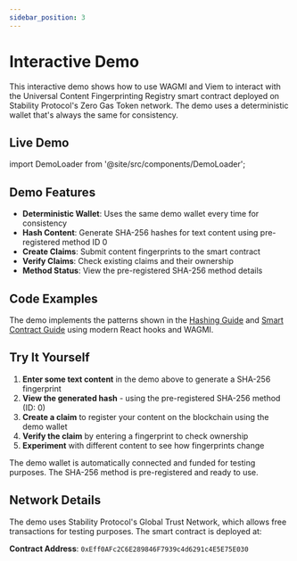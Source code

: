 ```yaml
---
sidebar_position: 3
---
```


# Interactive Demo

This interactive demo shows how to use WAGMI and Viem to interact with the Universal Content Fingerprinting Registry smart contract deployed on Stability Protocol's Zero Gas Token network. The demo uses a deterministic wallet that's always the same for consistency.

## Live Demo

import DemoLoader from '@site/src/components/DemoLoader';

<DemoLoader />

## Demo Features

- **Deterministic Wallet**: Uses the same demo wallet every time for consistency
- **Hash Content**: Generate SHA-256 hashes for text content using pre-registered method ID 0
- **Create Claims**: Submit content fingerprints to the smart contract
- **Verify Claims**: Check existing claims and their ownership
- **Method Status**: View the pre-registered SHA-256 method details

## Code Examples

The demo implements the patterns shown in the [Hashing Guide](../how-to-use/hashing.md) and [Smart Contract Guide](../how-to-use/smart-contract.md) using modern React hooks and WAGMI.

## Try It Yourself

1. **Enter some text content** in the demo above to generate a SHA-256 fingerprint
2. **View the generated hash** - using the pre-registered SHA-256 method (ID: 0)
3. **Create a claim** to register your content on the blockchain using the demo wallet
4. **Verify the claim** by entering a fingerprint to check ownership
5. **Experiment** with different content to see how fingerprints change

The demo wallet is automatically connected and funded for testing purposes. The SHA-256 method is pre-registered and ready to use.

## Network Details

The demo uses Stability Protocol's Global Trust Network, which allows free transactions for testing purposes. The smart contract is deployed at:

**Contract Address**: `0xEff0AFc2C6E289846F7939c4d6291c4E5E75E030`
